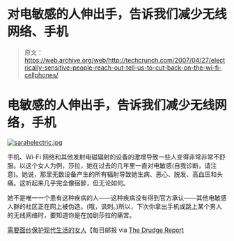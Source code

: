 # 对电敏感的人伸出手，告诉我们减少无线网络、手机

> 原文：<https://web.archive.org/web/http://techcrunch.com/2007/04/27/electrically-sensitive-people-reach-out-tell-us-to-cut-back-on-the-wi-fi-cellphones/>

# 电敏感的人伸出手，告诉我们减少无线网络，手机

[![sarahelectric.jpg](img/d2029852ff4dfaf8507daefc8d5f8a96.png)](https://web.archive.org/web/20210226171109/https://beta.techcrunch.com/wp-content/uploads/2007/04/sarahelectric.jpg "sarahelectric.jpg")

手机、Wi-Fi 网络和其他发射电磁辐射的设备的激增导致一些人变得非常非常不舒服。以这个女人为例，莎拉，她在过去的几年里一直对电敏感(自我诊断，请注意)。她说，那里无数设备产生的所有辐射导致她生病、恶心、脱发、高血压和头痛。这听起来几乎完全像宿醉，但无论如何。

她不是唯一一个患有这种疾病的人——这种疾病没有得到官方承认——其他电敏感人群的社区正在网上被伪造。(哦，讽刺。)所以，下次你拿出手机或跳上某个男人的无线网络时，要知道你是在加剧莎拉的痛苦。

[需要面纱保护现代生活的女人](https://web.archive.org/web/20210226171109/http://www.dailymail.co.uk/pages/live/femail/article.html?in_article_id=450995&in_page_id=1879)【每日邮报 via [The Drudge Report](https://web.archive.org/web/20210226171109/http://drudgereport.com/)